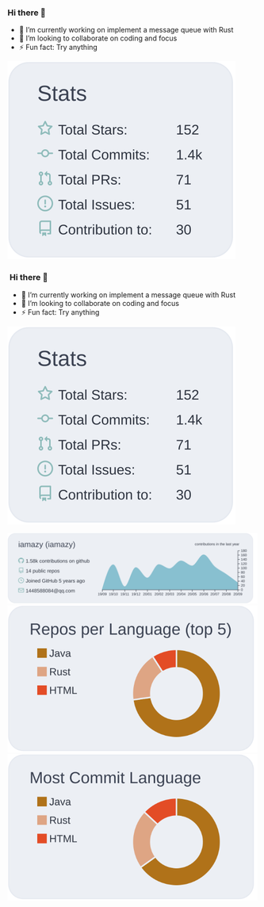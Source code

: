 ### Hi there 👋

- 🔭 I’m currently working on implement a message queue with Rust
- 🌱 I’m looking to collaborate on coding and focus
- ⚡ Fun fact: Try anything


<div style="float: left">
  <div><a href="https://github.com/iamazy"><img src="https://raw.githubusercontent.com/iamazy/iamazy/master/profile-summary-card-output/nord_bright/3-stats.svg"/></a></div>
  <div style="float: right">
<p>
  
### Hi there 👋
- 🔭 I’m currently working on implement a message queue with Rust
- 🌱 I’m looking to collaborate on coding and focus
- ⚡ Fun fact: Try anything

</p>
  </div>
</div>

[![](https://raw.githubusercontent.com/iamazy/iamazy/master/profile-summary-card-output/nord_bright/3-stats.svg)](https://github.com/iamazy)  

[![](https://raw.githubusercontent.com/iamazy/iamazy/master/profile-summary-card-output/nord_bright/0-profile-details.svg)](https://github.com/iamazy)
[![](https://raw.githubusercontent.com/iamazy/iamazy/master/profile-summary-card-output/nord_bright/1-repos-per-language.svg)](https://github.com/iamazy)
[![](https://raw.githubusercontent.com/iamazy/iamazy/master/profile-summary-card-output/nord_bright/2-most-commit-language.svg)](https://github.com/iamazy)
